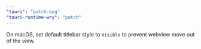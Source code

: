 ```yaml
---
"tauri": "patch:bug"
"tauri-runtime-wry": "patch"
---
```


On macOS, set default titlebar style to `Visible` to prevent webview move out of the view.
